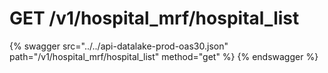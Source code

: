 # GET /v1/hospital_mrf/hospital_list

{% swagger src="../../api-datalake-prod-oas30.json" path="/v1/hospital_mrf/hospital_list" method="get" %}
{% endswagger %}


